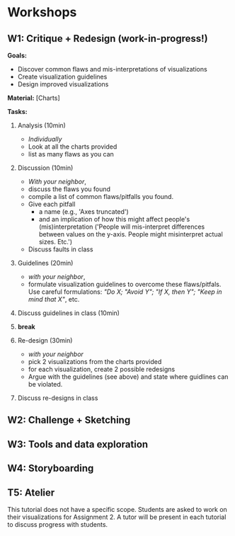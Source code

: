 # Workshops

## W1: Critique + Redesign (work-in-progress!)

__Goals:__
* Discover common flaws and mis-interpretations of visualizations
* Create visualization guidelines
* Design improved visualizations

__Material:__ [Charts]

__Tasks:__

1. Analysis (10min)
   * _Individually_
   * Look at all the charts provided
   * list as many flaws as you can
2. Discussion (10min)
   * _With your neighbor_, 
   * discuss the flaws you found 
   * compile a list of common flaws/pitfalls you found. 
   * Give each pitfall 
      * a name (e.g., 'Axes truncated') 
      * and an implication of how this might affect people's (mis)interpretation ('People will mis-interpret differences between values on the y-axis. People might misinterpret actual sizes. Etc.')
   * Discuss faults in class
3. Guidelines (20min)
   * _with your neighbor_,
   * formulate visualization guidelines to overcome these flaws/pitfals. Use careful formulations: _"Do X; "Avoid Y"; "If X, then Y"; "Keep in mind that X"_, etc.
   
4. Discuss guidelines in class (10min)

5. __break__

6. Re-design (30min)
   * _with your neighbor_
   * pick 2 visualizations from the charts provided
   * for each visualization, create 2 possible redesigns
   * Argue with the guidelines (see above) and state where guidlines can be violated.

7. Discuss re-designs in class 


## W2: Challenge + Sketching


## W3: Tools and data exploration


## W4: Storyboarding


## T5: Atelier

This tutorial does not have a specific scope. Students are asked to work on their visualizations for Assignment 2. A tutor will be present in each tutorial to discuss progress with students. 
